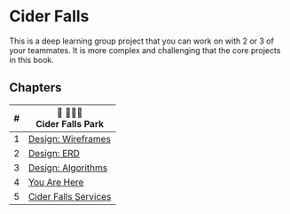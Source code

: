 # Cider Falls

This is a deep learning group project that you can work on with 2 or 3 of your teammates. It is more complex and challenging that the core projects in this book.

## Chapters

| # |  🍎 🚣🏽‍♀️ <br/> Cider Falls Park |
|--|--|
| 1 | [Design: Wireframes](./chapters/CIDERFALLS_INTRO.md) |
| 2 | [Design: ERD](./chapters/CIDERFALLS_DATA.md) |
| 3 |  [Design: Algorithms](./chapters/CIDERFALLS_ALGORITHM.md) |
| 4 |  [You Are Here](./chapters/CIDERFALLS_RIVERS_AND_TRAILS.md) |
| 5 | [Cider Falls Services](./chapters/CIDERFALLS_SERVICES.md) |
